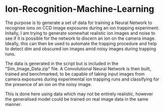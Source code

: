 # Ion-Recognition-Machine-Learning
The purpose is to generate a set of data for training a Neural Network to recognise ions on CCD image exposures during an ion trapping experiment. Initally, I am trying to generate somewhat realistic ion images and noise to see if it is possible for the network to discern an ion on the camera image. Ideally, this can then be used to automate the trapping procedure and help to detect dim and obscured ion images amid noisy images during trapping runs.

The data is generated in the script but is included in the "Sim_Image_Data.zip" file. A Convolutional Neural Network is then built, trained and benchmarked, to be capable of taking input images from camera exposures during experimental ion trapping runs and classifying for the presence of an ion on the noisy image.

This is done here using data which may not be entirely realistic, however the generalised model could be trained on real image data in the same manner.
